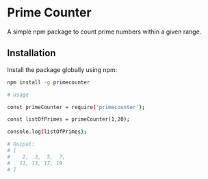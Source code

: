 # Prime Counter

A simple npm package to count prime numbers within a given range.

## Installation

Install the package globally using npm:

```bash
npm install -g primecounter

# Usage

const primeCounter = require('primecounter');

const listOfPrimes = primeCounter(1,20);

console.log(listOfPrimes);

# Output:
# [
#    2,  3,  5,  7,
#   11, 13, 17, 19
# ]